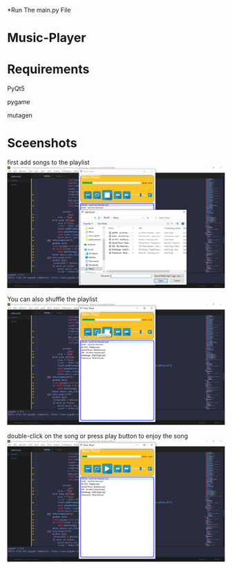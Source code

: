 *Run The main.py File
# Music-Player

# Requirements
PyQt5

pygame

mutagen

# Sceenshots
first add songs to the  playlist
![](Screenshots/2020-05-11%20(37).png)

You can also shuffle the playlist
![](Screenshots/2020-05-11%20(38).png)

double-click on the song or press play button to enjoy the song
![](Screenshots/2020-05-11%20(36).png)


